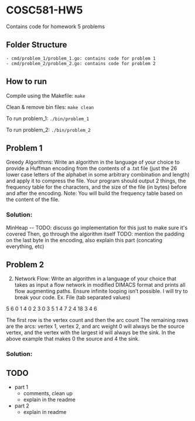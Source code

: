 # COSC581-HW5
Contains code for homework 5 problems

## Folder Structure
```
- cmd/problem_1/problem_1.go: contains code for problem 1
- cmd/problem_2/problem_2.go: contains code for problem 2
```

## How to run 
Compile using the Makefile: `make`

Clean & remove bin files: `make clean`

To run problem_1: `./bin/problem_1`

To run problem_2: `./bin/problem_2`

## Problem 1 
Greedy Algorithms: Write an algorithm in the language of your choice to provide
a Huffman encoding from the contents of a .txt file (just the 26 lower case letters
of the alphabet in some arbitrary combination and length) and apply it to
compress the file. Your program should output 2 things, the frequency table for
the characters, and the size of the file (in bytes) before and after the encoding.
Note: You will build the frequency table based on the content of the file.

### Solution:
MinHeap -- TODO: discuss go implementation for this just to make sure it's covered
Then, go through the algorithm itself
TODO: mention the padding on the last byte in the encoding, also explain this part (concating everything, etc)

## Problem 2
2. Network Flow: Write an algorithm in a language of your choice that takes as input
a flow network in modified DIMACS format and prints all flow augmenting paths.
Ensure infinite looping isn’t possible. I will try to break your code.
Ex. File (tab separated values)

5 6
0 1 4
0 2 3
0 3 5
1 4 7
2 4 18
3 4 6

The first row is the vertex count and then the arc count
The remaining rows are the arcs: vertex 1, vertex 2, and arc weight
0 will always be the source vertex, and the vertex with the largest id will always
be the sink. In the above example that makes 0 the source and 4 the sink.

### Solution:


## TODO
- part 1 
    - comments, clean up
    - explain in the readme
- part 2 
    - explain in readme
